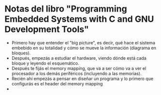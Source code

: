 # Notas del libro "Programming Embedded Systems with C and GNU Development Tools"


* Primero hay que entender el "big picture", es decir, qué hace el sistema embebido en su totalidad y cómo se mueve la información (diagrama en bloques). 
* Después, empezás a estudiar el hardware, viendo dónde está cada bloque y leyendo el esquemático. 
* Después te fijás el memory mapping, que va a ser cómo va a ver el procesador a los demás periféricos (incluyendo a las memorias).
* Recién ahí empezás a pensar en diseñar un programa y lo primero que configurás es el header del memory mapping
* 


